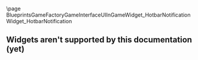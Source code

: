 \page BlueprintsGameFactoryGameInterfaceUIInGameWidget_HotbarNotification Widget_HotbarNotification
## Widgets aren't supported by this documentation (yet)

